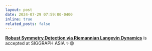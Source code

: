 ```yaml
---
layout: post
date: 2024-07-29 07:59:00-0400
inline: true
related_posts: false
---
```


<a href="https://symmetry-langevin.github.io/"> <b>Robust Symmetry Detection via Riemannian Langevin Dynamics</b><a> is accepted at SIGGRAPH ASIA ✨😄 